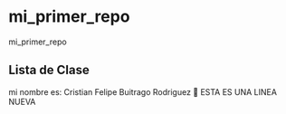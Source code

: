 # mi_primer_repo

mi_primer_repo

## Lista de Clase

mi nombre es: Cristian Felipe Buitrago Rodriguez 🤔
ESTA ES UNA LINEA NUEVA
